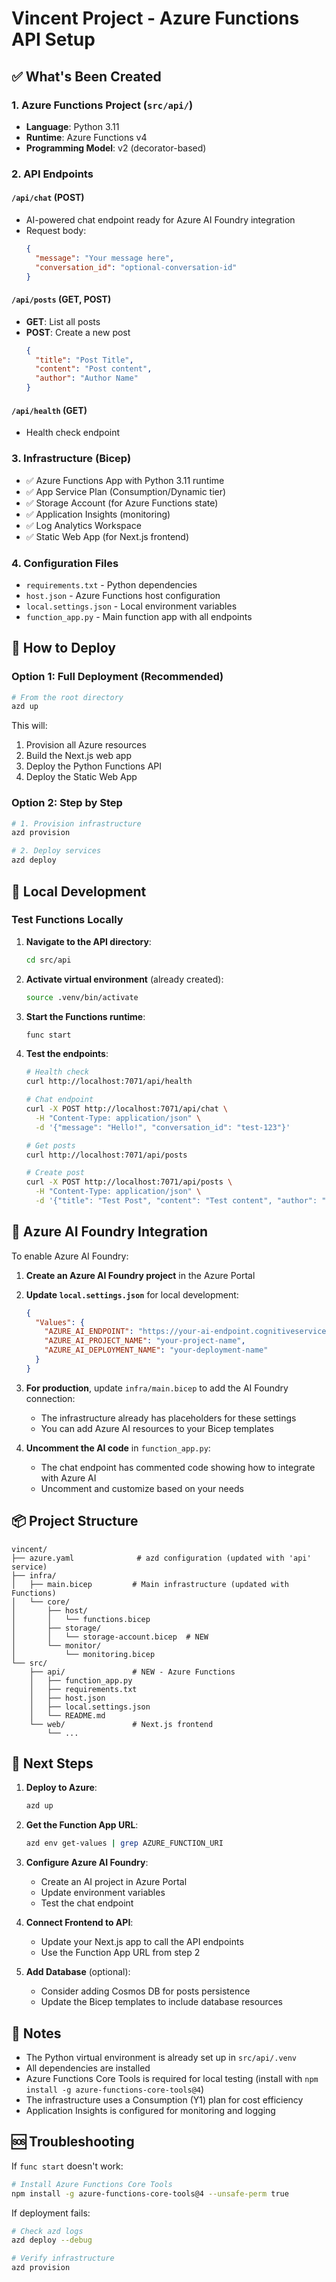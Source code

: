# Vincent Project - Azure Functions API Setup

## ✅ What's Been Created

### 1. **Azure Functions Project** (`src/api/`)
   - **Language**: Python 3.11
   - **Runtime**: Azure Functions v4
   - **Programming Model**: v2 (decorator-based)

### 2. **API Endpoints**

   #### `/api/chat` (POST)
   - AI-powered chat endpoint ready for Azure AI Foundry integration
   - Request body:
     ```json
     {
       "message": "Your message here",
       "conversation_id": "optional-conversation-id"
     }
     ```

   #### `/api/posts` (GET, POST)
   - **GET**: List all posts
   - **POST**: Create a new post
     ```json
     {
       "title": "Post Title",
       "content": "Post content",
       "author": "Author Name"
     }
     ```

   #### `/api/health` (GET)
   - Health check endpoint

### 3. **Infrastructure** (Bicep)
   - ✅ Azure Functions App with Python 3.11 runtime
   - ✅ App Service Plan (Consumption/Dynamic tier)
   - ✅ Storage Account (for Azure Functions state)
   - ✅ Application Insights (monitoring)
   - ✅ Log Analytics Workspace
   - ✅ Static Web App (for Next.js frontend)

### 4. **Configuration Files**
   - `requirements.txt` - Python dependencies
   - `host.json` - Azure Functions host configuration
   - `local.settings.json` - Local environment variables
   - `function_app.py` - Main function app with all endpoints

## 🚀 How to Deploy

### Option 1: Full Deployment (Recommended)
```bash
# From the root directory
azd up
```
This will:
1. Provision all Azure resources
2. Build the Next.js web app
3. Deploy the Python Functions API
4. Deploy the Static Web App

### Option 2: Step by Step
```bash
# 1. Provision infrastructure
azd provision

# 2. Deploy services
azd deploy
```

## 🧪 Local Development

### Test Functions Locally

1. **Navigate to the API directory**:
   ```bash
   cd src/api
   ```

2. **Activate virtual environment** (already created):
   ```bash
   source .venv/bin/activate
   ```

3. **Start the Functions runtime**:
   ```bash
   func start
   ```

4. **Test the endpoints**:
   ```bash
   # Health check
   curl http://localhost:7071/api/health

   # Chat endpoint
   curl -X POST http://localhost:7071/api/chat \
     -H "Content-Type: application/json" \
     -d '{"message": "Hello!", "conversation_id": "test-123"}'

   # Get posts
   curl http://localhost:7071/api/posts

   # Create post
   curl -X POST http://localhost:7071/api/posts \
     -H "Content-Type: application/json" \
     -d '{"title": "Test Post", "content": "Test content", "author": "Me"}'
   ```

## 🔧 Azure AI Foundry Integration

To enable Azure AI Foundry:

1. **Create an Azure AI Foundry project** in the Azure Portal

2. **Update `local.settings.json`** for local development:
   ```json
   {
     "Values": {
       "AZURE_AI_ENDPOINT": "https://your-ai-endpoint.cognitiveservices.azure.com/",
       "AZURE_AI_PROJECT_NAME": "your-project-name",
       "AZURE_AI_DEPLOYMENT_NAME": "your-deployment-name"
     }
   }
   ```

3. **For production**, update `infra/main.bicep` to add the AI Foundry connection:
   - The infrastructure already has placeholders for these settings
   - You can add Azure AI resources to your Bicep templates

4. **Uncomment the AI code** in `function_app.py`:
   - The chat endpoint has commented code showing how to integrate with Azure AI
   - Uncomment and customize based on your needs

## 📦 Project Structure

```
vincent/
├── azure.yaml              # azd configuration (updated with 'api' service)
├── infra/
│   ├── main.bicep         # Main infrastructure (updated with Functions)
│   └── core/
│       ├── host/
│       │   └── functions.bicep
│       ├── storage/
│       │   └── storage-account.bicep  # NEW
│       └── monitor/
│           └── monitoring.bicep
└── src/
    ├── api/               # NEW - Azure Functions
    │   ├── function_app.py
    │   ├── requirements.txt
    │   ├── host.json
    │   ├── local.settings.json
    │   └── README.md
    └── web/               # Next.js frontend
        └── ...
```

## 🔗 Next Steps

1. **Deploy to Azure**:
   ```bash
   azd up
   ```

2. **Get the Function App URL**:
   ```bash
   azd env get-values | grep AZURE_FUNCTION_URI
   ```

3. **Configure Azure AI Foundry**:
   - Create an AI project in Azure Portal
   - Update environment variables
   - Test the chat endpoint

4. **Connect Frontend to API**:
   - Update your Next.js app to call the API endpoints
   - Use the Function App URL from step 2

5. **Add Database** (optional):
   - Consider adding Cosmos DB for posts persistence
   - Update the Bicep templates to include database resources

## 📝 Notes

- The Python virtual environment is already set up in `src/api/.venv`
- All dependencies are installed
- Azure Functions Core Tools is required for local testing (install with `npm install -g azure-functions-core-tools@4`)
- The infrastructure uses a Consumption (Y1) plan for cost efficiency
- Application Insights is configured for monitoring and logging

## 🆘 Troubleshooting

If `func start` doesn't work:
```bash
# Install Azure Functions Core Tools
npm install -g azure-functions-core-tools@4 --unsafe-perm true
```

If deployment fails:
```bash
# Check azd logs
azd deploy --debug

# Verify infrastructure
azd provision
```
